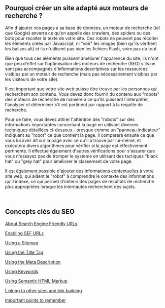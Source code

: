 <!-- Filename: Making_your_site_Search_Engine_Friendly / Display title: Rendre votre site compatible avec les moteurs de recherche -->

## Pourquoi créer un site adapté aux moteurs de recherche ?

Afin d'ajouter vos pages à sa base de données, un moteur de recherche
(tel que Google) enverra ce qu'on appelle des crawlers, des spiders ou
des bots pour récolter le texte de votre site. Ces robots ne peuvent pas
récolter les éléments créés par Javascript, ni "voir" les images (bien
qu'ils vérifient les balises alt) et ils n'utilisent pas bien les
fichiers Flash, voire pas du tout.

Bien que tous ces éléments puissent améliorer l'apparence du site, ils
n'ont que peu d'effet sur l'optimisation des moteurs de recherche (SEO)
s'ils ne sont pas accompagnés d'informations descriptives sur les
ressources visibles par un moteur de recherche (mais pas nécessairement
visibles par les visiteurs de votre site).

Il est important que votre site web puisse être trouvé par les personnes
qui recherchent son contenu. Vous devez donc fournir du contenu aux
"robots" des moteurs de recherche de manière à ce qu'ils puissent
l'interpréter, l'analyser et déterminer s'il est pertinent par rapport à
la requête de recherche.

Pour ce faire, vous devez attirer l'attention des "robots" sur des
informations importantes concernant la page en utilisant diverses
techniques détaillées ci-dessous - presque comme un "panneau indicateur"
indiquant au "robot" ce que contient la page. Il comparera ensuite ce
que vous lui avez dit sur la page avec ce qu'il a trouvé par lui-même,
et exécutera divers algorithmes pour vérifier si la page est
effectivement pertinente. Il effectue également d'autres vérifications
pour s'assurer que vous n'essayez pas de tromper le système en utilisant
des tactiques "black hat" ou "grey hat" pour améliorer le classement de
votre page.

Il est également possible d'ajouter des informations contextuelles à
votre site web, qui aident le "robot" à comprendre le contexte des
informations qu'il indexe, ce qui permet d'obtenir des pages de
résultats de recherche plus appropriées lorsque les internautes
recherchent des sujets.

 

## Concepts clés du SEO

[About Search Engine Friendly
URLs](https://docs.joomla.org/Search_Engine_Friendly_URLs "Special:MyLanguage/Search Engine Friendly URLs")

[Enabling SEF
URLs](https://docs.joomla.org/Enabling_Search_Engine_Friendly_(SEF)_URLs "Special:MyLanguage/Enabling Search Engine Friendly (SEF) URLs")

[Using a
Sitemap](https://docs.joomla.org/Using_A_Sitemap "Special:MyLanguage/Using A Sitemap")

[Using the Title
Tag](https://docs.joomla.org/Using_The_Title_Tag "Special:MyLanguage/Using The Title Tag")

[Using the Meta
Description](https://docs.joomla.org/Using_The_Meta_Description "Special:MyLanguage/Using The Meta Description")

[Using
Keywords](https://docs.joomla.org/Using_Keywords "Special:MyLanguage/Using Keywords")

[Using Semantic HTML
Markup](https://docs.joomla.org/Semantic_HTML_Markup "Special:MyLanguage/Semantic HTML Markup")

[Linking to other sites and link
building](https://docs.joomla.org/Linking_To_Other_Sites "Special:MyLanguage/Linking To Other Sites")

[Important points to
remember](https://docs.joomla.org/Important_SEO_Points_To_Remember "Special:MyLanguage/Important SEO Points To Remember")
